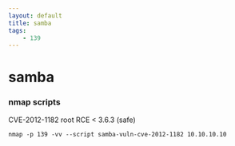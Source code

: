 ```yaml
---
layout: default
title: samba
tags:
    - 139
---
```

# samba
### nmap scripts
CVE-2012-1182 root RCE < 3.6.3 (safe)

`nmap -p 139 -vv --script samba-vuln-cve-2012-1182 10.10.10.10`
